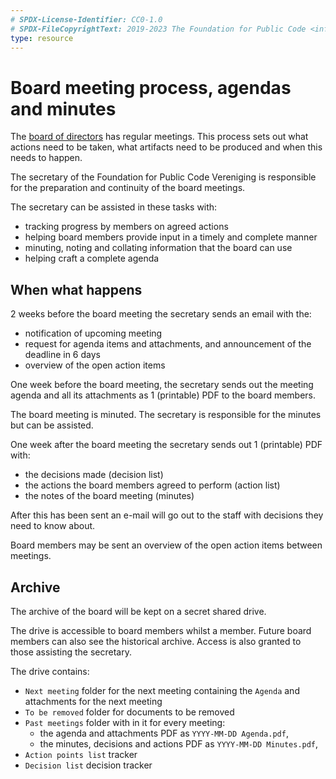 ```yaml
---
# SPDX-License-Identifier: CC0-1.0
# SPDX-FileCopyrightText: 2019-2023 The Foundation for Public Code <info@publiccode.net>
type: resource
---
```


# Board meeting process, agendas and minutes

The [board of directors](../../organization/governance-model.md#board-of-directors) has regular meetings.
This process sets out what actions need to be taken, what artifacts need to be produced and when this needs to happen.

The secretary of the Foundation for Public Code Vereniging is responsible for the preparation and continuity of the board meetings.

The secretary can be assisted in these tasks with:

* tracking progress by members on agreed actions
* helping board members provide input in a timely and complete manner
* minuting, noting and collating information that the board can use
* helping craft a complete agenda

## When what happens

2 weeks before the board meeting the secretary sends an email with the:

* notification of upcoming meeting
* request for agenda items and attachments, and announcement of the deadline in 6 days
* overview of the open action items

One week before the board meeting, the secretary sends out the meeting agenda and all its attachments as 1 (printable) PDF to the board members.

The board meeting is minuted. The secretary is responsible for the minutes but can be assisted.

One week after the board meeting the secretary sends out 1 (printable) PDF with:

* the decisions made (decision list)
* the actions the board members agreed to perform (action list)
* the notes of the board meeting (minutes)

After this has been sent an e-mail will go out to the staff with decisions they need to know about.

Board members may be sent an overview of the open action items between meetings.

## Archive

The archive of the board will be kept on a secret shared drive.

The drive is accessible to board members whilst a member. Future board members can also see the historical archive. Access is also granted to those assisting the secretary.

The drive contains:

* `Next meeting` folder for the next meeting containing the `Agenda` and attachments for the next meeting
* `To be removed` folder for documents to be removed
* `Past meetings` folder with in it for every meeting:
  * the agenda and attachments PDF as `YYYY-MM-DD Agenda.pdf`,
  * the minutes, decisions and actions PDF as `YYYY-MM-DD Minutes.pdf`,
* `Action points list` tracker
* `Decision list` decision tracker

